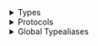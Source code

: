 <details>
<summary>Types</summary>

  - [ChatOnlineIndicatorView](/ChatOnlineIndicatorView)
  - [\_ChatPresenceAvatarView](/_ChatPresenceAvatarView)

</details>

<details>
<summary>Protocols</summary>

  - [MaskProviding](/MaskProviding)

</details>

<details>
<summary>Global Typealiases</summary>

  - [ChatPresenceAvatarView](/ChatPresenceAvatarView)

</details>
